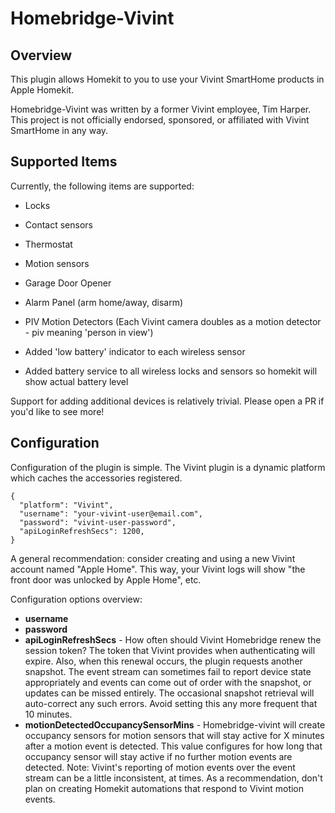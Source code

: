 # Homebridge-Vivint

## Overview

This plugin allows Homekit to you to use your Vivint SmartHome products in Apple Homekit.

Homebridge-Vivint was written by a former Vivint employee, Tim Harper. This project is not officially endorsed, sponsored, or affiliated with Vivint SmartHome in any way.

## Supported Items

Currently, the following items are supported:

* Locks
* Contact sensors
* Thermostat
* Motion sensors

* Garage Door Opener
* Alarm Panel (arm home/away, disarm)
* PIV Motion Detectors (Each Vivint camera doubles as a motion detector - piv meaning 'person in view')
* Added 'low battery' indicator to each wireless sensor
* Added battery service to all wireless locks and sensors so homekit will show actual battery level

Support for adding additional devices is relatively trivial. Please open a PR if you'd like to see more!

## Configuration

Configuration of the plugin is simple. The Vivint plugin is a dynamic platform which caches the accessories registered.

    {
      "platform": "Vivint",
      "username": "your-vivint-user@email.com",
      "password": "vivint-user-password",
      "apiLoginRefreshSecs": 1200,
    }

A general recommendation: consider creating and using a new Vivint account named "Apple Home". This way, your Vivint logs will show "the front door was unlocked by Apple Home", etc.

Configuration options overview:

* **username**
* **password**
* **apiLoginRefreshSecs** - How often should Vivint Homebridge renew the session token? The token that Vivint provides when authenticating will expire. Also, when this renewal occurs, the plugin requests another snapshot. The event stream can sometimes fail to report device state appropriately and events can come out of order with the snapshot, or updates can be missed entirely. The occasional snapshot retrieval will auto-correct any such errors. Avoid setting this any more frequent that 10 minutes.
* **motionDetectedOccupancySensorMins** - Homebridge-vivint will create occupancy sensors for motion sensors that will stay active for X minutes after a motion event is detected. This value configures for how long that occupancy sensor will stay active if no further motion events are detected. Note: Vivint's reporting of motion events over the event stream can be a little inconsistent, at times. As a recommendation, don't plan on creating Homekit automations that respond to Vivint motion events.


